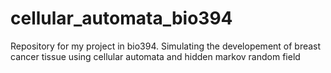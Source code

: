 # cellular_automata_bio394
Repository for my project in bio394. Simulating the developement of breast cancer tissue using cellular automata and hidden markov random field
